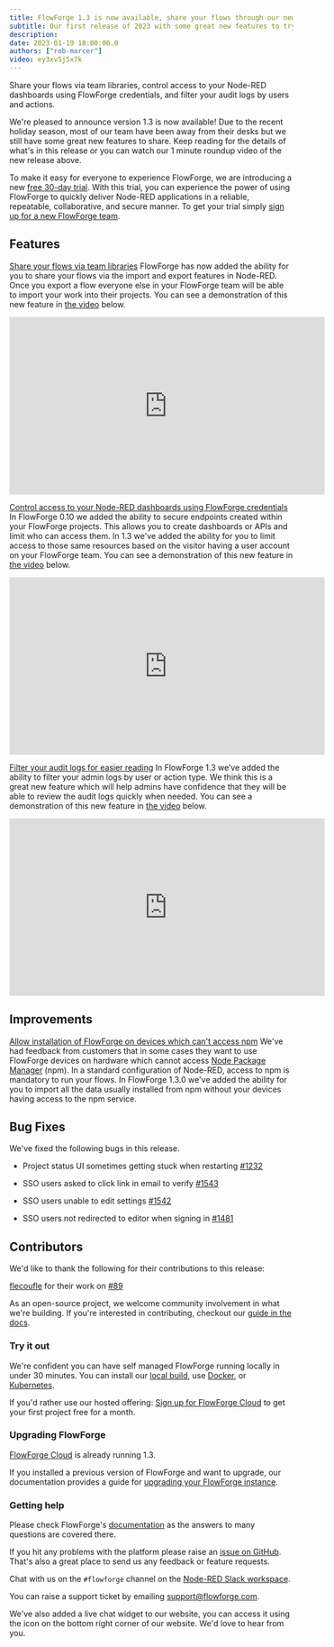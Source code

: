 ```yaml
---
title: FlowForge 1.3 is now available, share your flows through our new team libraries and much more
subtitle: Our first release of 2023 with some great new features to try out, happy new year from everyone at FlowForge!
description: 
date: 2023-01-19 18:00:00.0
authors: ["rob-marcer"]
video: ey3xv5j5x7k
---
```


Share your flows via team libraries, control access to your Node-RED dashboards using FlowForge credentials, and filter your audit logs by users and actions.

<!--more-->

We're pleased to announce version 1.3 is now available! Due to the recent holiday season, most of our team have been away from their desks but we still have some great new features to share. Keep reading for the details of what's in this release or you can watch our 1 minute roundup video of the new release above.

To make it easy for everyone to experience FlowForge, we are introducing a new [free 30-day trial](https://app.flowforge.com/account/create). With this trial, you can experience the power of using FlowForge to quickly deliver Node-RED applications in a reliable, repeatable, collaborative, and secure manner. To get your trial simply [sign up for a new FlowForge team](https://app.flowforge.com/account/create).

## Features

[Share your flows via team libraries](https://github.com/flowforge/flowforge/issues/237)
FlowForge has now added the ability for you to share your flows via the import and export features in Node-RED. Once you export a flow everyone else in your FlowForge team will be able to import your work into their projects. You can see a demonstration of this new feature in [the video](https://youtu.be/B7XK3TUklUU) below.

<div><iframe width="560" height="315" src="https://www.youtube.com/embed/B7XK3TUklUU" title="YouTube video player" frameborder="0" allow="accelerometer; autoplay; clipboard-write; encrypted-media; gyroscope; picture-in-picture" allowfullscreen></iframe>

[Control access to your Node-RED dashboards using FlowForge credentials](https://github.com/flowforge/flowforge/issues/1325)
In FlowForge 0.10 we added the ability to secure endpoints created within your FlowForge projects. This allows you to create dashboards or APIs and limit who can access them. In 1.3 we've added the ability for you to limit access to those same resources based on the visitor having a user account on your FlowForge team. You can see a demonstration of this new feature in [the video](https://youtu.be/JRk-Cf7eNIo) below.

<div><iframe width="560" height="315" src="https://www.youtube.com/embed/JRk-Cf7eNIo" title="YouTube video player" frameborder="0" allow="accelerometer; autoplay; clipboard-write; encrypted-media; gyroscope; picture-in-picture" allowfullscreen></iframe>

[Filter your audit logs for easier reading](https://github.com/flowforge/flowforge/issues/1448)
In FlowForge 1.3 we’ve added the ability to filter your admin logs by user or action type. We think this is a great new feature which will help admins have confidence that they will be able to review the audit logs quickly when needed. You can see a demonstration of this new feature in [the video](https://youtu.be/p0Vuy5x42Go) below.

<div><iframe width="560" height="315" src="https://www.youtube.com/embed/p0Vuy5x42Go" title="YouTube video player" frameborder="0" allow="accelerometer; autoplay; clipboard-write; encrypted-media; gyroscope; picture-in-picture" allowfullscreen></iframe>

## Improvements

[Allow installation of FlowForge on devices which can't access npm](https://github.com/flowforge/flowforge-device-agent/issues/45)
We've had feedback from customers that in some cases they want to use FlowForge devices on hardware which cannot access [Node Package Manager](https://www.npmjs.com/) (npm). In a standard configuration of Node-RED, access to npm is mandatory to run your flows. In FlowForge 1.3.0 we've added the ability for you to import all the data usually installed from npm without your devices having access to the npm service.

## Bug Fixes

We've fixed the following bugs in this release.

- Project status UI sometimes getting stuck when restarting [#1232](https://github.com/flowforge/flowforge/issues/1232)

- SSO users asked to click link in email to verify [#1543](https://github.com/flowforge/flowforge/issues/1543)

- SSO users unable to edit settings [#1542](https://github.com/flowforge/flowforge/issues/1542)

- SSO users not redirected to editor when signing in [#1481](https://github.com/flowforge/flowforge/issues/1481)

## Contributors

We'd like to thank the following for their contributions to this release:

[flecoufle](https://github.com/flecoufle) for their work on [#89](https://github.com/flowforge/helm/pull/89)

As an open-source project, we welcome community involvement in what we're building.
If you're interested in contributing, checkout our [guide in the docs](https://flowforge.com/docs/contribute/).

### Try it out

We're confident you can have self managed FlowForge running locally in under 30 minutes.
You can install our [local build](https://flowforge.com/docs/install/local/), use [Docker](https://flowforge.com/docs/install/docker/), or [Kubernetes](https://flowforge.com/docs/install/kubernetes/).

If you'd rather use our hosted offering: [Sign up for FlowForge Cloud](https://app.flowforge.com/account/create) to get your first project free for a month.

### Upgrading FlowForge

[FlowForge Cloud](https://app.flowforge.com) is already running 1.3.

If you installed a previous version of FlowForge and want to upgrade, our documentation provides a
guide for [upgrading your FlowForge instance](https://flowforge.com/docs/upgrade/).

### Getting help

Please check FlowForge's [documentation](https://flowforge.com/docs/) as the answers to many questions are covered there.

If you hit any problems with the platform please raise an [issue on GitHub](https://github.com/flowforge/flowforge/issues).
That's also a great place to send us any feedback or feature requests.

Chat with us on the `#flowforge` channel on the [Node-RED Slack workspace](https://nodered.org/slack).

You can raise a support ticket by emailing [support@flowforge.com](mailto:support@flowforge.com).

We've also added a live chat widget to our website, you can access it using the icon on the bottom right corner of our website. We'd love to hear from you.